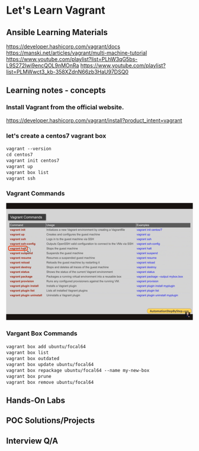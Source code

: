 # Let's Learn Vagrant
## Ansible Learning Materials
https://developer.hashicorp.com/vagrant/docs
https://manski.net/articles/vagrant/multi-machine-tutorial
https://www.youtube.com/playlist?list=PLhW3qG5bs-L9S272lwi9encQOL9nMOnRa
https://www.youtube.com/playlist?list=PLMWwct3_kb-358XZdnN66zb3HaU97DSQ0

## Learning notes - concepts
### Install Vagrant from the official website.
https://developer.hashicorp.com/vagrant/install?product_intent=vagrant

### let's create a centos7 vagrant box

```shell
vagrant --version
cd centos7
vagrant init centos7
vagrant up
vagrant box list
vagrant ssh
```

### Vagrant Commands

![alt text](image.png)

### Vargant Box Commands
```shell
vagrant box add ubuntu/focal64
vagrant box list
vagrant box outdated
vagrant box update ubuntu/focal64
vagrant box repackage ubuntu/focal64 --name my-new-box
vagrant box prune
vagrant box remove ubuntu/focal64
```

## Hands-On Labs
## POC Solutions/Projects
## Interview Q/A


